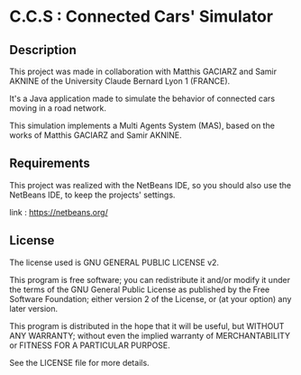 # C.C.S : Connected Cars' Simulator

## Description

This project was made in collaboration with Matthis GACIARZ and Samir AKNINE
of the University Claude Bernard Lyon 1 (FRANCE).

It's a Java application made to simulate the behavior of connected cars moving
in a road network.

This simulation implements a Multi Agents System (MAS), based on the works
of Matthis GACIARZ and Samir AKNINE.

## Requirements

This project was realized with the NetBeans IDE, so you should also use the NetBeans IDE,
to keep the projects' settings.

link : https://netbeans.org/

## License

The license used is GNU GENERAL PUBLIC LICENSE v2.

This program is free software; you can redistribute it and/or modify
it under the terms of the GNU General Public License as published by
the Free Software Foundation; either version 2 of the License, or
(at your option) any later version.

This program is distributed in the hope that it will be useful,
but WITHOUT ANY WARRANTY; without even the implied warranty of
MERCHANTABILITY or FITNESS FOR A PARTICULAR PURPOSE.  

See the LICENSE file for more details.
